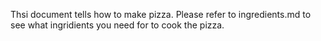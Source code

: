 Thsi document tells how to make pizza. Please refer to ingredients.md to see what ingridients you need for to cook the pizza.